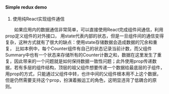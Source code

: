 #### Simple redux demo 

1. 使用纯React实现组件通信

&emsp;&emsp;如果应用内的数据通信非常简单，可以直接使用React完成组件间通信，利用prop定义组件的对外接口，
用state代表内部的状态，但是一旦组件间的通信变得复杂，这种方式就有了很大的缺点：使用state存储数据会造成数据的冗余和重复，
比如本例中，每个Counter组件有自己的状态记录当前计数，而父组件Summary中也有一个状态来存储所有的Counter计数之和，数据在这里发生了重复，因此带来的一个问题就是如何保持数据一致性问题；此外使用prop传递数据，若有多层的组件结构，顶层的祖父组件想要传递一个数据给最底层的子组件，用prop的方式，只能通过父组件中转，也许中间的父组件根本用不上这个数据，但是仍然需要支持这个prop，扮演着搬运工的角色，这明显违背了低耦合的原则。